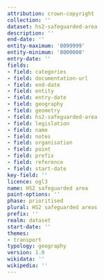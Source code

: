```yaml
---
attribution: crown-copyright
collection: ''
dataset: hs2-safeguarded-area
description: ''
end-date: ''
entity-maximum: '8099999'
entity-minimum: '8000000'
entry-date: ''
fields:
- field: categories
- field: documentation-url
- field: end-date
- field: entity
- field: entry-date
- field: geography
- field: geometry
- field: hs2-safeguarded-area
- field: legislation
- field: name
- field: notes
- field: organisation
- field: point
- field: prefix
- field: reference
- field: start-date
key-field: ''
licence: ogl3
name: HS2 safeguarded area
paint-options: ''
phase: prioritised
plural: HS2 safeguarded areas
prefix: ''
realm: dataset
start-date: ''
themes:
- transport
typology: geography
version: 1.0
wikidata: ''
wikipedia: ''
---
```

